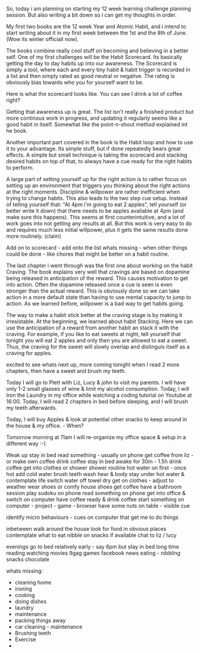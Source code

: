 So, today i am planning on starting my 12 week learning challenge planning session. But also writing a bit down so i can get my thoughts in order.

My first two books are the 12 week Year and Atomic Habit, and i intend to start writing about it in my first week between the 1st and the 8th of June. (Wow its winter officiall now).

The books combine really cool stuff on becoming and believing in a better self. One of my first challenges will be the Habit Scorecard. Its basically getting the day to day habits up into our awareness. The Scorecard is simply a tool, where each and every tiny habit & habit trigger is recorded in a list and then simply rated as good neutral or negative. The rating is obviously bias towards who you for yourself want to be.

Here is what the scorecard looks like. You can see I drink a lot of coffee right?

Getting that awareness up is great. The list isn't really a finished product but more continous work in progress, and updating it regularly seems like a good habit in itself. Somewhat like the point-n-shout method explained int he book.

Another important part covered in the book is the Habit loop and how to use it to your advantage. Its simple stuff, but if done repeatedly bears great effects. A simple but small technique is taking the scorecard and stacking desired habits on top of that, to always have a cue ready for the right habits to perform.

A large part of setting yourself up for the right action is to rather focus on setting up an environment that triggers you thinking about the right actions at the right moments. Discipline & willpower are rather inefficient when trying to change habits. This also leads to the two step cue setup. Instead of telling yourself that: "At 4pm i'm going to eat 2 apples", tell yourself (or better write it down) that there needs to be apples available at 4pm (and make sure this happens). This seems at first counterintuitive, and a lot of work goes into not getting any results at all. But this work is very easy to do and requires much less initial willpower, plus it gets the same results done more routinely. (claim)

Add on to scorecard - add onto the list whats missing - when other things could be done - like chores that might be better on a habit routine.

The last chapter i went through was the first one about working on the habit Craving. The book explains very well that cravings are based on dopamine being released in anticipation of the reward. This causes motivation to get into action. Often the dopamine released once a cue is seen is even stronger than the actual reward. This is obviously done so we can take action in a more default state than having to use mental capacity to jump to action. As we learned before, willpower is a bad way to get habits going.

The way to make a habit stick better at the craving stage is by making it irresistable. At the beginning, we learned about habit Stacking. Here we can use the anticipation of a reward from another habit an stack it with the craving. For example, if you like to eat sweets at night, tell yourself that tonight you will eat 2 apples and only then you are allowed to eat a sweet. Thus, the craving for the sweet will slowly overlap and distinguis itself as a craving for apples.

excited to see whats next up, more coming tonight when I read 2 more chapters, then have a sweet and brush my teeth.

Today I will go to Plett with Liz, Lucy & john to visit my parents. I will have only 1-2 small glasses of wine & limit my alcohol consumption.
Today, I will Iron the Laundry in my office while watching a coding tutorial on Youtube at 16:00.
Today, I will read 2 chapters in bed before sleeping, and I will brush my teeth afterwards.

Today, I will buy Apples & look at potential other snacks to keep around in the house & my office. - When?


Tomorrow morning at 11am I will re-organize my office space & setup in a different way :-)



Weak up
stay in bed
read something - usually on phone
get coffee from liz - or make own coffee
drink coffee
stay in bed awake for 30m - 1.5h
drink coffee
get into clothes or shower
shower routine
hot water on first - once hot add cold water
brush teeth
wash hear & body
stay under hot water & contemplate life
switch water off
towel dry
get on clothes - adjust to weather
wear shoes or comfy house shoes
get coffee
have a bathroom session
play sudoku on phone
read something on phone
get into office & switch on computer
have coffee ready & drink coffee
start something on computer - project - game - browser
have some nuts on table - visible cue

identify micro behaviours - cues on computer that get me to do things

inbetween walk around the house
look for food in obvious places
contemplate what to eat
nibble on snacks if available
chat to liz / lucy

evenings
go to bed relatively early - say 8pm
but stay in bed long time
reading
watching movies
9gag
games
facebook
news
eating - nibbling snacks
chocolate


whats missing:
- cleaning home
- ironing
- cooking
- doing dishes
- laundry
- maintenance
- packing things away
- car cleaning - maintenance
- Brushing teeth
- Exercise
- 

